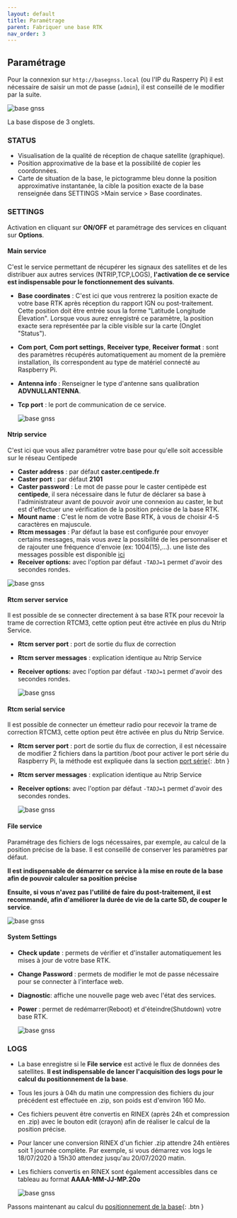 ```yaml
---
layout: default
title: Paramétrage
parent: Fabriquer une base RTK
nav_order: 3
---
```


## Paramétrage

Pour la connexion sur `http://basegnss.local` (ou l'IP du Rasperry Pi) il est nécessaire de saisir un mot de passe (`admin`), il est conseillé de le modifier par la suite.

![base gnss](https://jancelin.github.io/docs-centipedeRTK/assets/images/basegnss/basegnss1.gif)

La base dispose de 3 onglets.

### STATUS

* Visualisation de la qualité de réception de chaque satellite (graphique).
* Position approximative de la base et la possibilité de copier les coordonnées.
* Carte de situation de la base, le pictogramme bleu donne la position approximative instantanée, la cible la position exacte de la base renseignée dans SETTINGS >Main service > Base coordinates.

### SETTINGS

Activation en cliquant sur **ON/OFF** et paramétrage des services en cliquant sur **Options**.

#### Main service

C'est le service permettant de récupérer les signaux des satellites et de les distribuer aux autres services (NTRIP,TCP,LOGS), **l'activation de ce service est indispensable pour le fonctionnement des suivants**.

* **Base coordinates** : C'est ici que vous rentrerez la position exacte de votre base RTK après réception du rapport IGN ou post-traitement. Cette position doit être entrée sous la forme "Latitude Longitude Élevation". Lorsque vous aurez enregistré ce paramètre, la position exacte sera représentée par la cible visible sur la carte (Onglet "Status").

* **Com port**, **Com port settings**, **Receiver type**, **Receiver format** : sont des paramètres récupérés automatiquement au moment de la première installation, ils correspondent au type de matériel connecté au Raspberry Pi.

* **Antenna info** : Renseigner le type d'antenne sans qualibration **ADVNULLANTENNA**.

* **Tcp port** : le port de communication de ce service.

    ![base gnss](https://jancelin.github.io/docs-centipedeRTK/assets/images/basegnss/basegnss_settings1.png)

#### Ntrip service

C'est ici que vous allez paramétrer votre base pour qu'elle soit accessible sur le réseau Centipede

* **Caster address** : par défaut **caster.centipede.fr**
* **Caster port** : par défaut **2101**
* **Caster password** : Le mot de passe pour le caster centipède est **centipede**, il sera nécessaire dans le futur de déclarer sa base à l'administrateur avant de pouvoir avoir une connexion au caster, le but est d'effectuer une vérification de la position précise de la base RTK.
* **Mount name** : C'est le nom de votre Base RTK, à vous de choisir 4-5 caractères en majuscule.
* **Rtcm messages** : Par défaut la base est configurée pour envoyer certains messages, mais vous avez la possibilité de les personnaliser et de rajouter une fréquence d'envoie (ex: 1004(15),...). une liste des messages possible est disponible [ici](https://www.use-snip.com/kb/knowledge-base/rtcm-3-message-list/?gclid=EAIaIQobChMI6NC3pcj06QIVg53VCh3T1gG8EAAYASAAEgKGD_D_BwE)
* **Receiver options:** avec l'option par défaut ```-TADJ=1``` permet d'avoir des secondes rondes.

![base gnss](https://jancelin.github.io/docs-centipedeRTK/assets/images/basegnss/basegnss_settings2.png)

#### Rtcm server service 

Il est possible de se connecter directement à sa base RTK pour recevoir la trame de correction RTCM3, cette option peut être activée en plus du Ntrip Service.

* **Rtcm server port** : port de sortie du flux de correction
* **Rtcm server messages** : explication identique au Ntrip Service
* **Receiver options:** avec l'option par défaut ```-TADJ=1``` permet d'avoir des secondes rondes.

    ![base gnss](https://jancelin.github.io/docs-centipedeRTK/assets/images/basegnss/basegnss_settings3.png)
    
#### Rtcm serial service 

Il est possible de connecter un émetteur radio pour recevoir la trame de correction RTCM3, cette option peut être activée en plus du Ntrip Service.

* **Rtcm server port** : port de sortie du flux de correction, il est nécessaire de modifier 2 fichiers dans la partition /boot pour activer le port série du Raspberry Pi, la méthode est expliquée dans la section [port série](port_serie){: .btn }
* **Rtcm server messages** : explication identique au Ntrip Service
* **Receiver options:** avec l'option par défaut ```-TADJ=1``` permet d'avoir des secondes rondes.

    ![base gnss](https://jancelin.github.io/docs-centipedeRTK/assets/images/basegnss/basegnss_settings7.png)

#### File service

Paramétrage des fichiers de logs nécessaires, par exemple, au calcul de la position précise de la base. Il est conseillé de conserver les paramètres par défaut. 

**Il est indispensable de démarrer ce service à la mise en route de la base afin de pouvoir calculer sa position précise**

**Ensuite, si vous n'avez pas l'utilité de faire du post-traitement, il est recommandé, afin d'améliorer la durée de vie de la carte SD, de couper le service**.

![base gnss](https://jancelin.github.io/docs-centipedeRTK/assets/images/basegnss/basegnss_settings4.png)

#### System Settings

* **Check update** : permets de vérifier et d'installer automatiquement les mises à jour de votre base RTK.
* **Change Password** : permets de modifier le mot de passe nécessaire pour se connecter à l'interface web.
* **Diagnostic**: affiche une nouvelle page web avec l'état des services.
* **Power** : permet de redémarrer(Reboot) et d'éteindre(Shutdown) votre base RTK.

    ![base gnss](https://jancelin.github.io/docs-centipedeRTK/assets/images/basegnss/basegnss_settings5.png)

### LOGS
 
* La base enregistre si le  **File service** est activé le flux de données des satellites. **Il est indispensable de lancer l'acquisition des logs pour le calcul du positionnement de la base**.
* Tous les jours à 04h du matin une compression des fichiers du jour précédent est effectuée en .zip, son poids est d'environ 160 Mo.
* Ces fichiers peuvent être convertis en RINEX (après 24h et compression en .zip) avec le bouton edit (crayon) afin de réaliser le calcul de la position précise.
* Pour lancer une conversion RINEX d'un fichier .zip attendre 24h entières soit 1 journée complète. Par exemple, si vous démarrez vos logs le 18/07/2020 à 15h30 attendez jusqu'au 20/07/2020 matin.
* Les fichiers convertis en RINEX sont également accessibles dans ce tableau au format **AAAA-MM-JJ-MP.20o**
  
    ![base gnss](https://jancelin.github.io/docs-centipedeRTK/assets/images/basegnss/basegnss_settings6.png)

Passons maintenant au calcul du [positionnement de la base](positionnement){: .btn }

